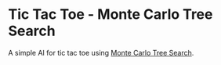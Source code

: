 # Tic Tac Toe - Monte Carlo Tree Search

A simple AI for tic tac toe using [Monte Carlo Tree Search](https://en.wikipedia.org/wiki/Monte_Carlo_tree_search).

